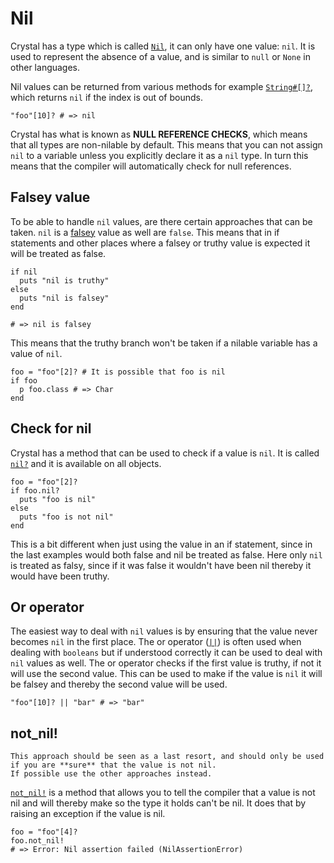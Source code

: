# Nil

Crystal has a type which is called [`Nil`][nil], it can only have one value: `nil`.
It is used to represent the absence of a value, and is similar to `null` or `None` in other languages.

Nil values can be returned from various methods for example [`String#[]?`][string-index], which returns `nil` if the index is out of bounds.

```crystal
"foo"[10]? # => nil
```

Crystal has what is known as **NULL REFERENCE CHECKS**, which means that all types are non-nilable by default.
This means that you can not assign `nil` to a variable unless you explicitly declare it as a `nil` type.
In turn this means that the compiler will automatically check for null references.

## Falsey value

To be able to handle `nil` values, are there certain approaches that can be taken.
`nil` is a [falsey][truthy-falsey] value as well are `false`.
This means that in if statements and other places where a falsey or truthy value is expected it will be treated as false.

```crystal
if nil
  puts "nil is truthy"
else
  puts "nil is falsey"
end

# => nil is falsey
```

This means that the truthy branch won't be taken if a nilable variable has a value of `nil`.

```crystal
foo = "foo"[2]? # It is possible that foo is nil
if foo
  p foo.class # => Char
end
```

## Check for nil

Crystal has a method that can be used to check if a value is `nil`.
It is called [`nil?`][nil?] and it is available on all objects.

```crystal
foo = "foo"[2]?
if foo.nil?
  puts "foo is nil"
else
  puts "foo is not nil"
end
```

This is a bit different when just using the value in an if statement, since in the last examples would both false and nil be treated as false.
Here only `nil` is treated as falsy, since if it was false it wouldn't have been nil thereby it would have been truthy.

## Or operator

The easiest way to deal with `nil` values is by ensuring that the value never becomes `nil` in the first place.
The or operator ([`||`][or]) is often used when dealing with `booleans` but if understood correctly it can be used to deal with `nil` values as well.
The or operator checks if the first value is truthy, if not it will use the second value.
This can be used to make if the value is `nil` it will be falsey and thereby the second value will be used.

```crystal
"foo"[10]? || "bar" # => "bar"
```

## not_nil!

```exercism/caution 
This approach should be seen as a last resort, and should only be used if you are **sure** that the value is not nil.
If possible use the other approaches instead.
```

[`not_nil!`][not_nil] is a method that allows you to tell the compiler that a value is not nil and will thereby make so the type it holds can't be nil.
It does that by raising an exception if the value is nil.

```crystal
foo = "foo"[4]?
foo.not_nil!
# => Error: Nil assertion failed (NilAssertionError)
```

[nil]: https://crystal-lang.org/reference/syntax_and_semantics/literals/nil.html
[null-pointer]: https://en.wikipedia.org/wiki/Null_pointer
[not_nil]: https://crystal-lang.org/api/latest/Object.html#not_nil%21-instance-method
[truthy-falsey]: https://crystal-lang.org/reference/latest/syntax_and_semantics/truthy_and_falsey_values.html
[nil?]: https://crystal-lang.org/api/latest/Object.html#nil?:Bool-instance-method
[string-index]: https://crystal-lang.org/api/latest/String.html#%5B%5D%3F%28index%3AInt%29%3AChar%7CNil-instance-method
[or]: https://crystal-lang.org/reference/latest/syntax_and_semantics/or.html
